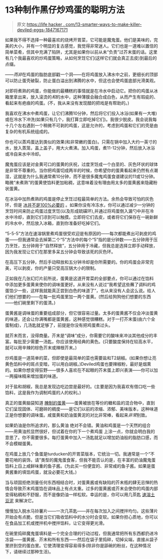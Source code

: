# 13种制作黑仔炒鸡蛋的聪明方法

> 原文:[https://life hacker . com/13-smarter-ways-to-make-killer-deviled-eggs-1847167171](https://lifehacker.com/13-smarter-ways-to-make-killer-deviled-eggs-1847167171)

如果我不得不选择一种最喜欢的烧烤开胃菜，它可能是魔鬼蛋。他们是美味的，完美的大小，并有一个明显的复古感觉，我觉得非常迷人。它们也是一道难以置信的简单菜肴，但其中充满了陷阱，尤其是如果你以前从未“负责”过芥末蛋的话。这里有几个我最喜欢的炒鸡蛋策略，从如何烹饪它们(这样它们就会真正去皮)到最后的点缀。

——*而非*在鸡蛋的脂肪底部戳一个洞——在将鸡蛋放入沸水中之前，更细长的顶部可以防止蛋壳破裂，防止蛋白溢出到沸腾的水中，但这也会使鸡蛋底部光滑美观。

对即将煮熟的鸡蛋，你能做的最糟糕的事情就是在冷水中启动它。把你的鸡蛋从冰箱里拿出来，放入滚烫的*和*的水中，这种薄膜会融合成白色，从而产生有瑕疵的、看起来有疤痕的鸡蛋。(不，我从来没有发现醋的把戏是有帮助的。)

我喜欢在沸水中煮鸡蛋，让它们沸腾10分钟，然后将它们投入冰浴(如果有一大堆)或在冷水下冲洗(如果只有几个，我打算立即吃掉它们)。我很少脱皮。我会说我每十几个左右遇到一个稍微不可剥的鸡蛋，这是允许的，考虑到鸡蛋和它们的壳是由复杂的有机系统组成的。

你也可以蒸鸡蛋达到类似的效果(和非常嫩的蛋白)。只需在锅中加入大约一英寸的水，放入蒸笼，盖上盖子，用大火煮沸。加入鸡蛋，煮11-12分钟，然后放入冰浴或冷自来水中冷却。

魔鬼蛋应该是对金黄可口的蛋黄的庆祝，过度烹饪成一个白垩的、灰色环状的球体是非常不尊重的。当你把鸡蛋切成两半的时候，你希望你的蛋黄看起来仍然有点潮湿，这就是为什么我通常煮10分钟，而不是很多魔鬼鸡蛋食谱建议的11或12分钟。略微“未煮熟”的蛋黄使馅料更加粘稠，这意味着没有理由用太多的蛋黄酱来隐藏粉状蛋黄。

在冰浴中加热煮熟的鸡蛋是停止烹饪过程最简单的方法。余热会导致可怕的灰色环，但是 [冰并不是100%必要的](https://lifehacker.com/actually-you-dont-need-to-shock-hard-boiled-eggs-in-ic-1846577178) 。如果你没有冷冻水，你可以通过减少一分钟的烹饪时间来防止鸡蛋过度烹饪(以及形成硫磺环),并通过将鸡蛋倒入漏勺中并在冷水中冷却，直到它们凉到可以触摸。立即将它们去皮，或者将它们保存在一碗新鲜的冷水中，然后放入冰箱，直到你准备好吃掉它们。

“5-5-5”方法在速溶锅里煮鸡蛋很受欢迎是有原因的——每次都能煮出可剥皮的鸡蛋——但我通常会去掉第二个“5”方法中的每个“5”指的是分钟数——五分钟用于压力烹饪，五分钟用于“自然释放”，五分钟用于冷藏，但我总是选择立即手动释放，因为我发现让它们在那里多呆五分钟会导致该死的灰色环。

在高压下五分钟，然后手动释放和五分钟冷却是你所需要的。你的鸡蛋会非常完美，可以剥皮，你的产量只受高压锅大小的限制。

正如我在几张幻灯片前所说，蛋黄是这道开胃菜的全部要点，你可以通过在馅料 中添加更多蛋黄来使你的调味蛋更好。从来没有人说过“我希望这些蘸了调料的鸡蛋馅少一些，这样我就能真正尝到白色的味道了”，也从来没有人会这么说。给人们他们想要的——在每一批鸡蛋里加一两个蛋黄。(然后给狗狗他们想要的东西——他们碗里剩下的蛋清。)

蛋黄酱是调味蛋的重要组成部分，但它很容易过量。太多的蛋黄酱不仅会冲淡蛋黄的味道，还会让你满嘴都是蛋黄酱，这种感觉很糟糕。对于一打芥末蛋(由六个全蛋制成)，几汤匙就足够了，前提是你没有把鸡蛋煮过头。

就芥末而言，没得商量。芥末是“调味”成分，你需要它的酸味来冲淡其他成分的丰富。每批至少需要一汤匙，你应该使用经典的黄色。(只要酸度保持在较高水平，就可以用辛辣的棕色芥末或辣根芥末。)

炒鸡蛋是一道简单的菜，但即使是最简单的菜也需要盐和T2胡椒。(如果你想让亮黄色馅料中的斑点变暗，可以用白胡椒。)Deviled鸡蛋也要辣椒粉，最好是烟熏的。如果你想变得狂野——很多人喜欢在不起眼的芥末蛋上即兴表演——你可以加一两撮味精来增加蛋的味道。

对于盐和胡椒，我总是发现边吃边尝是最好的。(主要是因为我喜欢有借口吃一些馅料，这是我作为调制鸡蛋的人的权利。)

真正的蛋黄脑袋知道 [腌制的蛋黄](https://lifehacker.com/bless-your-deviled-eggs-with-grated-cured-yolks-1843588376)——蛋黄被放在等份的糖和盐的混合物中，直到它们呈现固体、可磨碎的稠度——是它们以前的浓缩、浓郁、美味版本，这种味道正是你想要的调味蛋。咸蛋黄和奶油蛋黄泥的对比非常棒，看起来*非常*别致。

如果奶油是你所追求的，那么黄油 绝对不会错。黄油和鸡蛋是一个天然的组合——用黄油煎显然很好，但试着在你的下一个煮鸡蛋 上涂一点，你就会明白我的意思了。你不需要很多。每打蛋黄中加入一汤匙就足以增加奶油般的脂肪口感，而不会模糊蛋黄。

在鸡蛋上放几个鱼蛋是turducken的开胃菜版本，它统治一切。我通常是一个“不要花哨的装饰，请”类型的魔鬼蛋食客，但我不能否认的是，在丰富的奶油魔鬼蛋馅料上舀上咸鲜味重的鱼子酱。(为此买一份便宜的、非常咸的鱼子酱。如果是蛋黄酱重的填馅鸡蛋，就没必要花大钱。)

当与顽固拒绝测量任何东西相结合时，对蛋黄酱或有缺陷的芥末瓶的肆无忌惮的热情会导致芥末鸡蛋馅在调味品上有点太重。过多的蛋黄酱或芥末会使你的鸡蛋内部变得粘稠和不舒服，而不是像奶油一样松软。幸运的是，你可以用几茶匙 [速溶土豆泥](https://lifehacker.com/fix-runny-deviled-eggs-with-instant-mashed-potatoes-1846583222) 来解决它。

慢慢加入脱水马铃薯片——一次几茶匙——并在每次加入之间搅拌均匀。这些薄片开始会有点脆，但是当它们吸收馅料中的水分时会变软。如果你担心质地，你可以在食品加工机或搅拌机中搅拌馅料，让它变得更光滑。

在碗里捣碎魔鬼蛋填料是一个完全合理的行动过程，但我通常把所有东西都扔进冷冻袋——蛋黄酱、芥末和所有东西——然后在袋子里捣碎，切掉尖端，直接从袋子里挤到空的蛋白里。它使清理变得容易得多(除非你是舔碗的粉丝，在这种情况下，请继续过那种生活)。